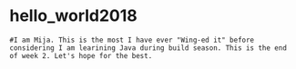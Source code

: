 # hello_world2018
	#I am Mija. This is the most I have ever "Wing-ed it" before considering I am learining Java during build season. This is the end of week 2. Let's hope for the best.
